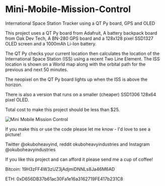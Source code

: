 # Mini-Mobile-Mission-Control
International Space Station Tracker using a QT Py board, GPS and OLED

This project uses a QT Py board from Adafruit, A battery backpack board from Oak Dev Tech, A BN-280 GPS board and a 128x128 pixel SSD1327 OLED screen and a 1000mAh Li-Ion battery.

The QT Py checks your current location then calculates  the location of the International Space Station (ISS) using a recent Two Line Element.
The ISS location is shown on a World map along with the orbital path for the previous and next 50 minutes.

The neopixel on the QT Py board lights up when the ISS is above the horizon.

There is also a version that runs on a smaller (cheaper) SSD1306 128x64 pixel OLED.

Total cost to make this project should be less than $25.

![Mini Mobile Mission Control](https://github.com/OkuboHeavyIndustries/Mini-Mobile-Mission-Control/blob/74784d850107647306428a71729298652873720b/IMG_3743.png)

If you make this or use the code please let me know - I'd love to see a picture! 

Twitter @okuboheavyind, reddit okuboheavyindustries and Instagram @okuboheavyindustries

If you like this project and can afford it please send me a cup of coffee!

Bitcoin: 19H3zFF4W3zUZ3jAdjmiDNNLs8Ja46M6AD

ETH: 0xD656DB37b61ac30Fa1e16a3162719FE417b231C8
